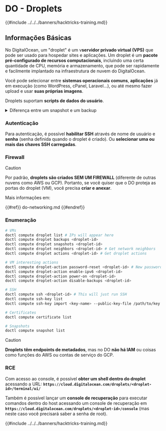 # DO - Droplets

{{#include ../../../banners/hacktricks-training.md}}

## Informações Básicas

No DigitalOcean, um "droplet" é um v**servidor privado virtual (VPS)** que pode ser usado para hospedar sites e aplicações. Um droplet é um **pacote pré-configurado de recursos computacionais**, incluindo uma certa quantidade de CPU, memória e armazenamento, que pode ser rapidamente e facilmente implantado na infraestrutura de nuvem do DigitalOcean.

Você pode selecionar entre **sistemas operacionais comuns**, **aplicações** já em execução (como WordPress, cPanel, Laravel...), ou até mesmo fazer upload e usar **suas próprias imagens**.

Droplets suportam **scripts de dados do usuário**.

<details>

<summary>Diferença entre um snapshot e um backup</summary>

No DigitalOcean, um snapshot é uma cópia de ponto no tempo do disco de um Droplet. Ele captura o estado do disco do Droplet no momento em que o snapshot foi tirado, incluindo o sistema operacional, aplicações instaladas e todos os arquivos e dados no disco.

Snapshots podem ser usados para criar novos Droplets com a mesma configuração do Droplet original, ou para restaurar um Droplet ao estado em que estava quando o snapshot foi tirado. Snapshots são armazenados no serviço de armazenamento de objetos do DigitalOcean, e são incrementais, o que significa que apenas as mudanças desde o último snapshot são armazenadas. Isso os torna eficientes para usar e econômicos para armazenar.

Por outro lado, um backup é uma cópia completa de um Droplet, incluindo o sistema operacional, aplicações instaladas, arquivos e dados, bem como as configurações e metadados do Droplet. Backups são tipicamente realizados em uma programação regular, e capturam todo o estado de um Droplet em um ponto específico no tempo.

Ao contrário dos snapshots, backups são armazenados em um formato comprimido e criptografado, e são transferidos para fora da infraestrutura do DigitalOcean para um local remoto para segurança. Isso torna os backups ideais para recuperação de desastres, pois fornecem uma cópia completa de um Droplet que pode ser restaurada em caso de perda de dados ou outros eventos catastróficos.

Em resumo, snapshots são cópias de ponto no tempo do disco de um Droplet, enquanto backups são cópias completas de um Droplet, incluindo suas configurações e metadados. Snapshots são armazenados no serviço de armazenamento de objetos do DigitalOcean, enquanto backups são transferidos para fora da infraestrutura do DigitalOcean para um local remoto. Tanto snapshots quanto backups podem ser usados para restaurar um Droplet, mas snapshots são mais eficientes para usar e armazenar, enquanto backups fornecem uma solução de backup mais abrangente para recuperação de desastres.

</details>

### Autenticação

Para autenticação, é possível **habilitar SSH** através de nome de usuário e **senha** (senha definida quando o droplet é criado). Ou **selecionar uma ou mais das chaves SSH carregadas**.

### Firewall

> [!CAUTION]
> Por padrão, **droplets são criados SEM UM FIREWALL** (diferente de outras nuvens como AWS ou GCP). Portanto, se você quiser que o DO proteja as portas do droplet (VM), você precisa **criar e anexar**.

Mais informações em:

{{#ref}}
do-networking.md
{{#endref}}

### Enumeração
```bash
# VMs
doctl compute droplet list # IPs will appear here
doctl compute droplet backups <droplet-id>
doctl compute droplet snapshots <droplet-id>
doctl compute droplet neighbors <droplet-id> # Get network neighbors
doctl compute droplet actions <droplet-id> # Get droplet actions

# VM interesting actions
doctl compute droplet-action password-reset <droplet-id> # New password is emailed to the user
doctl compute droplet-action enable-ipv6 <droplet-id>
doctl compute droplet-action power-on <droplet-id>
doctl compute droplet-action disable-backups <droplet-id>

# SSH
doctl compute ssh <droplet-id> # This will just run SSH
doctl compute ssh-key list
doctl compute ssh-key import <key-name> --public-key-file /path/to/key.pub

# Certificates
doctl compute certificate list

# Snapshots
doctl compute snapshot list
```
> [!CAUTION]
> **Droplets têm endpoints de metadados**, mas no DO **não há IAM** ou coisas como funções do AWS ou contas de serviço do GCP.

### RCE

Com acesso ao console, é possível **obter um shell dentro do droplet** acessando a URL: **`https://cloud.digitalocean.com/droplets/<droplet-id>/terminal/ui/`**

Também é possível lançar um **console de recuperação** para executar comandos dentro do host acessando um console de recuperação em **`https://cloud.digitalocean.com/droplets/<droplet-id>/console`** (mas neste caso você precisará saber a senha de root).

{{#include ../../../banners/hacktricks-training.md}}
